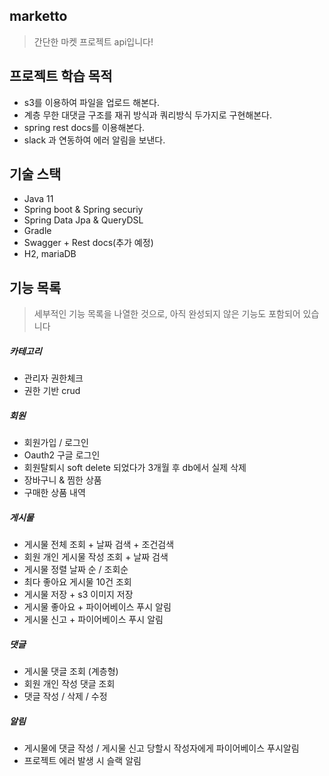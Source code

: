 ## marketto
> 간단한 마켓 프로젝트 api입니다!


## 프로젝트 학습 목적

- s3를 이용하여 파일을 업로드 해본다. 
- 계층 무한 대댓글 구조를 재귀 방식과 쿼리방식 두가지로 구현해본다.
- spring rest docs를 이용해본다.
- slack 과 연동하여 에러 알림을 보낸다.



## 기술 스택
- Java 11
- Spring boot & Spring securiy
- Spring Data Jpa & QueryDSL
- Gradle
- Swagger + Rest docs(추가 예정)
- H2, mariaDB

<!--
## 고민 포인트
> 프로젝트 개발 과정에서 있었던 고민들이며 이에 대한 저의 생각들은 고민별로 링크로 연결되어 있습니다.

- 도메인 설계(객체와 테이블)
    - [설계 주의 사항](https://velog.io/@kyle/%EB%A7%88%EC%BC%93-%EB%8F%84%EB%A9%94%EC%9D%B8-%EC%84%A4%EA%B3%84-1.-%EC%9C%A0%EC%9D%98%EC%A0%90#%EC%A7%80%EC%96%91%ED%95%98%EB%8A%94-%EC%97%B0%EA%B4%80-%EA%B4%80%EA%B3%84)
    - UML 및 설계
- [개발 프로세스](https://velog.io/@kyle/%EC%84%9C%EB%B2%84-API-%EB%AC%B8%EC%84%9C%ED%99%94Spring-Rest-docs)
- [문서화(Swagger | Spring Rest Docs)](https://velog.io/@kyle/Acceptance-Test-%EA%B0%9C%EB%B0%9C-%ED%94%84%EB%A1%9C%EC%84%B8%EC%8A%A4)
- [인증 및 인가](https://velog.io/@kyle?tag=%EC%9D%B8%EC%A6%9D%EA%B3%BC-%EC%9D%B8%EA%B0%80) 
    - [카카오 로그인](https://velog.io/@kyle/%EC%B9%B4%EC%B9%B4%EC%98%A4-%EB%A1%9C%EA%B7%B8%EC%9D%B8-%EC%99%B8%EB%B6%80-API-%EA%B4%80%EB%A6%AC)
    - [사용자의 역할에 따라 다른 권한 부여](https://velog.io/@kyle/%ED%9A%8C%EC%9B%90%EC%97%90-%EA%B6%8C%ED%95%9C%EC%9D%80-%EC%96%B4%EB%96%BB%EA%B2%8C-%EA%B4%80%EB%A6%AC%ED%95%A0%EA%B9%8C)
- [도메인 테스트 중복 제거](https://velog.io/@kyle/%EC%A0%9C%EB%84%A4%EB%A6%AD%EC%9D%84-%EC%82%AC%EC%9A%A9%ED%95%9C-%EC%B6%94%EC%83%81%ED%99%94-%EB%B0%8F-%EC%A4%91%EB%B3%B5%EC%A0%9C%EA%B1%B0)
- 외부 API 관리 전략
    - [외부 API를 어떻게 관리할 것인가?](https://velog.io/@kyle/%EC%B9%B4%EC%B9%B4%EC%98%A4-%EB%A1%9C%EA%B7%B8%EC%9D%B8-%EC%99%B8%EB%B6%80-API-%EA%B4%80%EB%A6%AC)
    - [외부 API를 어떻게 테스트 할 것인가?](https://velog.io/@kyle/%EC%99%B8%EB%B6%80-API%EB%A5%BC-%EC%96%B4%EB%96%BB%EA%B2%8C-%ED%85%8C%EC%8A%A4%ED%8A%B8-%ED%95%A0-%EA%B2%83%EC%9D%B8%EA%B0%80)
    - 외부 API 데이터를 편리하게 Serialize & Deserialize 하는 방법        
- 이미지 업로드
- 조회성 쿼리 작업 
- 슬랙 알림 기능(외부 API와 함께 정리)
- 동적 쿼리문 작성 방법 
-->

## 기능 목록
> 세부적인 기능 목록을 나열한 것으로, 아직 완성되지 않은 기능도 포함되어 있습니다

##### 카테고리
- 관리자 권한체크
- 권한 기반 crud
##### 회원
- 회원가입 / 로그인
- Oauth2 구글 로그인
- 회원탈퇴시 soft delete 되었다가 3개월 후 db에서 실제 삭제
- 장바구니 & 찜한 상품
- 구매한 상품 내역
##### 게시물
- 게시물 전체 조회 + 날짜 검색 + 조건검색
- 회원 개인 게시물 작성 조회 + 날짜 검색
- 게시물 정렬 날짜 순 / 조회순
- 최다 좋아요 게시물 10건 조회 
- 게시물 저장 + s3 이미지 저장
- 게시물 좋아요 + 파이어베이스 푸시 알림
- 게시물 신고 + 파이어베이스 푸시 알림

##### 댓글
- 게시물 댓글 조회 (계층형)
- 회원 개인 작성 댓글 조회
- 댓글 작성 / 삭제 / 수정

##### 알림
- 게시물에 댓글 작성 / 게시물 신고 당할시 작성자에게 파이어베이스 푸시알림
- 프로젝트 에러 발생 시 슬랙 알림


<!--
##### 정렬
- 인기순
- 관련 상품
- 시간순(최신, 오래된)
- 판매완료 및 판매중
##### 알림
- 키워드 알림 : 관심 상품에 대한 키워드 알림
    - 서비스 내에서 뜨는 알림
- 전체 알림 : 슬랙에
    - 어떠한 상품이 등록되었습니다.
    - 어떤 공구관련 글이 등록되었습니다.
    - 판매가 완료되었습니다. (공구든 판매든)
- Q & A 관련 봇이나, 채팅
##### 관리자 페이지
- 정산이나 통계성 데이터
- 회원 권한 수정
- 상품 삭제


### 개발 진행과정

- [x] 도메인 모델 설계

- [x] Spring rest docs 의존성 추가

- [x] 로그인 (0605-06)
    - [x] Google : Oauth2 -> jwt -> jwt 기준 권한 관리
    - [x] Jwt Converter , Bearer Intercepter 구현
        - [x] Github, Google 공통 분모를 통해서 (id + organization) 을 통한 토큰 생성
        - [x] id + organization 을 통한 jwt 토큰 분해를 통한 Intercepter, MethodArgumentResolver 구현
    - [x] 유저 권한 부여 
        - [x] 관리자 : 전체 사이트에 대한 통계 정보를 확인할 수 있다. (관리자용 MethodArgumentResolver를 두면 될꺼같음.)
        - [x] 유저 : 대부분의 기능을 이용할 수 있음.
        - [x] 손님 : 가입 승인이 되기전의 사용자
        
- [x] LoginMember (토큰으로 로그인 한 사용자)
    - [x] read, update
    - [x] read, update 테스트 추가
    - [x] 권한 -> AllowRole 사용
    
- [x] 상품 (0607-0608)   
    - [x] 멀티 이미지 업로드
    - [x] 상품 crud
    - [x] 페이징
    
- [x] 댓글(0609-0610)
    - [x] 댓글 crud (PostId, Member를 기준으로)
    - [x] 사용자 Id를 기반으로 한 댓글 조회 기능
    - [x] Post 상세화면에서, 관련 댓글 함께 보여주기

- [x] 좋아요(0611-0613)
    - [x] 좋아요 crud (PostId, MemberId를 기준으로)
    - [x] 사용자 Id를 기반으로 좋아요 조회
    - [x] 인기 게시물 출력하기
   
- [x] 패키지 구조 변경

- [ ] 테스트 추가
    - [ ] Acceptance Tests
    - [ ] Layer & Domain Tests 
    - [x] S3 없이, 임의로 데이터 삽입 후 테스트
    - [x] S3 연동이후 임의로 추가한 데이터 변경
    - [ ] 테스트 코드 리팩토링

- [x] 검색 및 정렬
    - 정렬
        - [x] 카테고리를 기준으로 조회할 수 있다. -> category 
        - [x] 인기 상품을 조회할 수 있다. -> like
        - [x] 최근 작성일을 기준으로 조회할 수 있다. -> post 
        - [x] 특정 카테고리 및 최저 가격을 기준으로 조회할 수 있다. -> category & post 
 
    - 검색
        - [x] 글 제목의 키워드를 기준으로 검색할 수 있다.
        - [x] 작성자의 닉네임을 기준으로 검색할 수 있다.
         
- [x] 1 : 1 채팅 
    - [x] 객체 관계 설정
    - [x] 슬랙 연동

- [x] 알림
    - [ ] 메일 알림
    - [x] 슬랙 알림 

- [ ] 관리자
    - [ ] 통계성 데이터 화면
    - [ ] 권한 관리(Guest, User, Admin)
    
    -->

